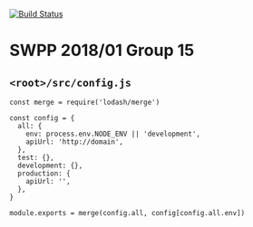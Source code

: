 [![Build Status](https://travis-ci.org/JW275/SWPP2018_01_Group15_FrontEnd.svg?branch=master)](https://travis-ci.org/JW275/SWPP2018_01_Group15_FrontEnd)
# SWPP 2018/01 Group 15

## `<root>/src/config.js`
```
const merge = require('lodash/merge')

const config = {
  all: {
    env: process.env.NODE_ENV || 'development',
    apiUrl: 'http://domain',
  },
  test: {},
  development: {},
  production: {
    apiUrl: '',
  },
}

module.exports = merge(config.all, config[config.all.env])
```

